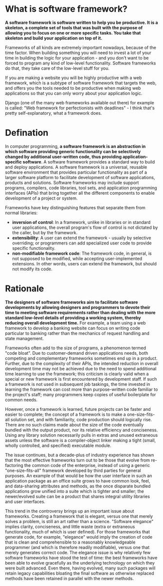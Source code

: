 # What is software framework?

__A software framework is software written to help you be productive. It is a skeleton, a complete set of tools that was built with the purpose of allowing you to focus on one or more specific tasks. You take that skeleton and build your application on top of it.__

Frameworks of all kinds are extremely important nowadays, because of the time factor. When building something you will need to invest a lot of your time in building the logic for your application - and you don't want to be forced to program any kind of low-level functionality. Software frameworks do that, they take care of the low-level stuff for you.

If you are making a website you will be highly productive with a web framework, which is a subtype of software framework that targets the web, and offers you the tools needed to be productive when making web applications so that you can only worry about your application logic.

Django (one of the many web frameworks available out there) for example is called: "Web framework for perfectionists with deadlines" - I think that's pretty self-explanatory, what a framework does.

# Defination

In computer programming, __a software framework is an abstraction in which software providing generic functionality can be selectively changed by additional user-written code, thus providing application-specific software__. A software framework provides a standard way to build and deploy applications. A software framework is a universal, reusable software environment that provides particular functionality as part of a larger software platform to facilitate development of software applications, products and solutions. Software frameworks may include support programs, compilers, code libraries, tool sets, and application programming interfaces (APIs) that bring together all the different components to enable development of a project or system.

Frameworks have key distinguishing features that separate them from normal libraries:

* __inversion of control__: In a framework, unlike in libraries or in standard user applications, the overall program's flow of control is not dictated by the caller, but by the framework.
* __extensibility__: A user can extend the framework - usually by selective overriding; or programmers can add specialized user code to provide specific functionality.
* __non-modifiable framework code__: The framework code, in general, is not supposed to be modified, while accepting user-implemented extensions. In other words, users can extend the framework, but should not modify its code.

# Rationale

__The designers of software frameworks aim to facilitate software developments by allowing designers and programmers to devote their time to meeting software requirements rather than dealing with the more standard low-level details of providing a working system, thereby reducing overall development time.__ For example, a team using a web framework to develop a banking website can focus on writing code particular to banking rather than the mechanics of request handling and state management.

Frameworks often add to the size of programs, a phenomenon termed "code bloat". Due to customer-demand driven applications needs, both competing and complementary frameworks sometimes end up in a product. Further, due to the complexity of their APIs, the intended reduction in overall development time may not be achieved due to the need to spend additional time learning to use the framework; this criticism is clearly valid when a special or new framework is first encountered by development staff. If such a framework is not used in subsequent job taskings, the time invested in learning the framework can cost more than purpose-written code familiar to the project's staff; many programmers keep copies of useful boilerplate for common needs.

However, once a framework is learned, future projects can be faster and easier to complete; the concept of a framework is to make a one-size-fits-all solution set, and with familiarity, code production should logically rise. There are no such claims made about the size of the code eventually bundled with the output product, nor its relative efficiency and conciseness. Using any library solution necessarily pulls in extras and unused extraneous assets unless the software is a compiler-object linker making a tight (small, wholly controlled, and specified) executable module.

The issue continues, but a decade-plus of industry experience has shown that the most effective frameworks turn out to be those that evolve from re-factoring the common code of the enterprise, instead of using a generic "one-size-fits-all" framework developed by third parties for general purposes. An example of that would be how the user interface in such an application package as an office suite grows to have common look, feel, and data-sharing attributes and methods, as the once disparate bundled applications grow unified into a suite which is tighter and smaller; the newer/evolved suite can be a product that shares integral utility libraries and user interfaces.

This trend in the controversy brings up an important issue about frameworks. Creating a framework that is elegant, versus one that merely solves a problem, is still an art rather than a science. "Software elegance" implies clarity, conciseness, and little waste (extra or extraneous functionality, much of which is user defined). For those frameworks that generate code, for example, "elegance" would imply the creation of code that is clean and comprehensible to a reasonably knowledgeable programmer (and which is therefore readily modifiable), versus one that merely generates correct code. The elegance issue is why relatively few software frameworks have stood the test of time: the best frameworks have been able to evolve gracefully as the underlying technology on which they were built advanced. Even there, having evolved, many such packages will retain legacy capabilities bloating the final software as otherwise replaced methods have been retained in parallel with the newer methods.
